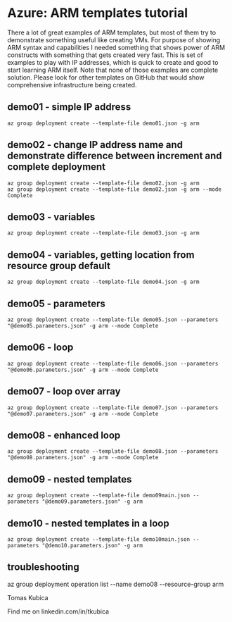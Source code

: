 # Azure: ARM templates tutorial

There a lot of great examples of ARM templates, but most of them try to demonstrate something useful like creating VMs. For purpose of showing ARM syntax and capabilities I needed something that shows power of ARM constructs with something that gets created very fast. This is set of examples to play with IP addresses, which is quick to create and good to start learning ARM itself. Note that none of those examples are complete solution. Please look for other templates on GitHub that would show comprehensive infrastructure being created.

## demo01 - simple IP address
```
az group deployment create --template-file demo01.json -g arm
```

## demo02 - change IP address name and demonstrate difference between increment and complete deployment
```
az group deployment create --template-file demo02.json -g arm
az group deployment create --template-file demo02.json -g arm --mode Complete
```

## demo03 - variables
```
az group deployment create --template-file demo03.json -g arm
```

## demo04 - variables, getting location from resource group default
```
az group deployment create --template-file demo04.json -g arm
```

## demo05 - parameters
```
az group deployment create --template-file demo05.json --parameters "@demo05.parameters.json" -g arm --mode Complete
```

## demo06 - loop
```
az group deployment create --template-file demo06.json --parameters "@demo06.parameters.json" -g arm --mode Complete
```

## demo07 - loop over array
```
az group deployment create --template-file demo07.json --parameters "@demo07.parameters.json" -g arm --mode Complete
```

## demo08 - enhanced loop
```
az group deployment create --template-file demo08.json --parameters "@demo08.parameters.json" -g arm --mode Complete
```

## demo09 - nested templates
```
az group deployment create --template-file demo09main.json --parameters "@demo09.parameters.json" -g arm 
```

## demo10 - nested templates in a loop
```
az group deployment create --template-file demo10main.json --parameters "@demo10.parameters.json" -g arm 
```

## troubleshooting
az group deployment operation list --name demo08  --resource-group arm


Tomas Kubica

Find me on linkedin.com/in/tkubica